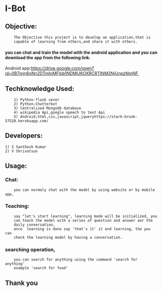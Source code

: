 # I-Bot
## Objective:
	 	
		The Objective this project is to develop an application,that is 
		capable of learning from others,and share it with others.
	

#### you can chat and train the model with the android application and you can download the app from the following link.

Android app:https://drive.google.com/open?id=0B7jojn6xNn2DTmlnMFlpb1NDMlJ6OXRCRTlNM2NjUnpzNmNF,

## Techknowledge Used:
	
		1) Python-flask sever
		2) Python-Chatterbot
		3) Centralized Mongodb database
		4) wikipedia Api,google speech to text Api
		5) Android,html,css,javascript,jqueryhttps://stark-brook-57528.herokuapp.com/
	
	
## Developers:
	1) S Santhosh Kumar 
	2) V Shrivatsun

## Usage:
###	Chat:
	
		you can normaly chat with the model by using website or by mobile app,
	
###	Teaching:
	
		say "let's start learning", learning mode will be initialized, you 
		can teach the model with a series of question and answer aor the 
		daily conversation,
		once  learning is done say 'that's it' it end learning, the you can 
		check the learning model by having a conversation.
	
###	searching operation,
		
		you can search for anything using the command 'search for anything' 
		example 'search for food'
	
## Thank you   


